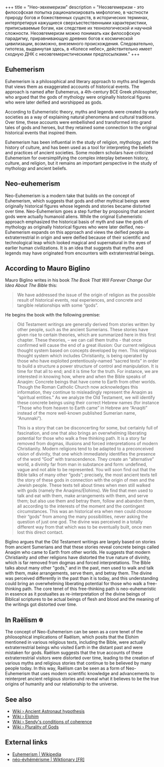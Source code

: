 +++
title = "Нео-эвхемеризм"
description = "Неоэвгемеризм - это философская попытка рационализировать мифологию, в частности природу богов и божественных существ, в исторических терминах, интерпретируя кажущиеся сверхъестественными характеристики, приписываемые богам, как следствие их технологической и научной сложности. Неоэвгемеризм можно понимать как философскую парадигму, приравнивающую древних богов к космической цивилизации, возможно, внеземного происхождения. Следовательно, гипотеза, выдвинутая здесь, в «Колесе небес», действительно имеет сходную ДНК с неоэвгемеристическими предпосылками."
+++

## Euhemerism

Euhemerism is a philosophical and literary approach to myths and legends that views them as exaggerated accounts of historical events. The approach is named after Euhemerus, a 4th-century BCE Greek philosopher, who argued that the gods of mythology were originally historical figures who were later deified and worshipped as gods.

According to Euhemeristic theory, myths and legends were created by early societies as a way of explaining natural phenomena and cultural traditions. Over time, these accounts were embellished and transformed into grand tales of gods and heroes, but they retained some connection to the original historical events that inspired them.

Euhemerism has been influential in the study of religion, mythology, and the history of culture, and has been used as a tool for interpreting the beliefs and practices of ancient societies. Some modern scholars have criticized Euhemerism for oversimplifying the complex interplay between history, culture, and religion, but it remains an important perspective in the study of mythology and ancient beliefs.

## Neo-euhemerism

Neo-Euhemerism is a modern take that builds on the concept of Euhemerism, which suggests that gods and other mythical beings were originally historical figures whose legends and stories became distorted over time. Neo-Euhemerism goes a step further by proposing that ancient gods were actually humanoid aliens. While the original Euhemeristic approach emphasized the historical basis of myth and saw the gods of mythology as originally historical figures who were later deified, neo-Euhemerism expands on this approach and views the deified people as extraterrestrial in origin and were deified because of their scientific and technological leap which looked magical and supernatural in the eyes of earlier human civilizations. It is an idea that suggests that myths and legends may have originated from encounters with extraterrestrial beings.

## According to Mauro Biglino

Mauro Biglino writes in his book _The Book That Will Forever Change Our Idea About The Bible_ this:

> We have addressed the issue of the origin of religion as the possible result of historical events, real experiences, and concrete and tangible relationships with some “gods”.

He begins the book with the following premise:

> Old Testament writings are generally derived from stories written by other people, such as the ancient Sumerians. These stories have given rise to certain theories, which are summarized here in this first chapter. These theories, – we can call them truths - that once confirmed will cause the end of a great illusion: Our current religious thought system based on concepts developed by men. This religious thought system which includes Christianity, is being operated by those who have exploited pretentiously-named “sacred texts” in order to build a structure a power structure of control and manipulation. It is time for that all to end; and it is time for the truth. For instance, we are interested in knowing how, where and when the Bible speaks of Anaqìm: Concrete beings that have come to Earth from other worlds. Though the Roman Catholic Church now acknowledges this information, they continue to misleadingly represent the Anaqim as “spiritual entities.” As we analyze the Old Testament, we will identify these concrete beings using their correct Hebrew names (for instance “Those who from heaven to Earth came” in Hebrew are “Anaqiti” instead of the more well-known published Sumerian name, “Anunnaki”).
>
> This is a story that can be disconcerting for some, but certainly full of fascination, and one that also brings an overwhelming liberating potential for those who walk a free thinking path. It is a story far removed from dogmas, illusions and forced interpretations of modern Christianity. Modern religions tend to be adapted to a preconceived vision of divinity, that one which immediately identifies the presence of the word “God” with transcendence. They create an “alternative” world, a divinity far from man in substance and form: undefined, vague and not able to be represented. You will soon find out that the Bible talks of many other “gods”; precisely, the most ancient texts tell the story of these gods in connection with the origin of men and the Jewish people. These texts tell about times when men still walked with gods (namely the Anaqìms/Elohìms). We find that men used to talk and eat with them, make arrangements with them, and serve them; but also use them and betray them, follow and abandon them, all according to the interests of the moment and the contingent circumstances. This was an historical era when men could choose their “gods” from among the many possibilities, never asking the question of just one god. The divine was perceived in a totally different way from that which was to be eventually built, once men lost this direct contact.

Biglino argues that the Old Testament writings are largely based on stories from ancient Sumerians and that these stories reveal concrete beings called Anaqìm who came to Earth from other worlds. He suggests that modern Christianity and other religions have distorted the true nature of divinity, which is far removed from dogmas and forced interpretations. The Bible talks about many other "gods," and in the past, men used to walk and talk with them, make arrangements, serve them, and betray them. The divine was perceived differently in the past than it is today, and this understanding could bring an overwhelming liberating potential for those who walk a free-thinking path. The core tenet of this free-thinking path is neo-euhemeristic in essence as it postualtes as re-interpretation of the divine beings of Biblical scriptures to be actual beings of flesh and blood and the meaning of the writings got distorted over time.

## In Raëlism 🔯

The concept of Neo-Euhemerism can be seen as a core tenet of the philosophical implications of Raëlism, which posits that the Elohim mentioned in various religious texts, including the Bible, were actually extraterrestrial beings who visited Earth in the distant past and were mistaken for gods. Raëlism suggests that the true accounts of these extraterrestrial visitors were distorted over time, leading to the creation of various myths and religious stories that continue to be believed by many people today. In this way, Raëlism can be seen as a form of Neo-Euhemerism that uses modern scientific knowledge and advancements to reinterpret ancient religious stories and reveal what it believes to be the true origins of humanity and our relationship to the universe.

## See also

- [Wiki › Ancient Astronaut hypothesis](../../wiki/ancient-astronaut-hypothesis/)
- [Wiki › Elohim](../../wiki/elohim/)
- [Wiki › Sendy\'s conditions of coherence](../../wiki/sendys-conditions-of-coherence/)
- [Wiki › Plurality of Gods](../../wiki/plurality-of-gods/)

## External links

- [Euhemerism | Wikipedia](https://en.wikipedia.org/wiki/Euhemerism)
- [néo-évhémérisme | Wiktionary \[FR\]](https://fr.wiktionary.org/wiki/n%C3%A9o-%C3%A9vh%C3%A9m%C3%A9risme)